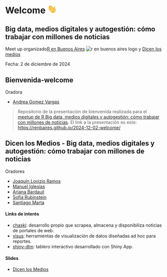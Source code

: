 # Welcome <img src="https://raw.githubusercontent.com/ABSphreak/ABSphreak/master/gifs/Hi.gif" width="30px">


## Big data, medios digitales y autogestión: cómo trabajar con millones de noticias
Meet up organizado[R en Buenos Aires](https://github.com/renbaires) <img height="27" src="https://avatars.githubusercontent.com/u/43609757" alt="r en buenos aires logo"> y [Dicen los medios](https://dicenlosmedios.com.ar/)

Fecha: 2 de diciembre de 2024

## Bienvenida-welcome

Oradora

- [Andrea Gomez Vargas](https://github.com/SoyAndrea)

> Repositorio de la presentación de bienvenida realizada para el [meetup de R Big data, medios digitales y autogestión: cómo trabajar con millones de noticias](https://www.meetup.com/renbaires/events/304692329). El link a la presentación es este: https://renbaires.github.io/2024-12-02-welcome/


## Dicen los Medios - Big data, medios digitales y autogestión: cómo trabajar con millones de noticias

Oradores
- [Joaquín Lovizio Ramos](https://github.com/joaquilovi-arg)
- [Manuel Iglesias](https://github.com/miglesias91)
- [Ariana Bardauil](https://github.com/ariibard)
- [Sofia Rubinstein](https://www.linkedin.com/in/sofiarubinstein/)
- [Santiago Marta](https://www.linkedin.com/in/santiago-marta-175376ba/)

#### Links de interés
- [chaski](https://chaski.com.ar/#/como-usar-la-api): desarrollo propio que scrapea, almacena y disponibiliza noticias de portales de web.
- [visus](https://dicenlosmedios.gitlab.io/visus/#/): herramientas de visualización de datos diseñadas ad hoc para reportes.
- [shiny-dlm](https://dicenlosmedios.shinyapps.io/Shiny-DLM/): tablero interactivo desarrollado con Shiny App.


#### Slides
- [Dicen los Medios](https://www.canva.com/design/DAGXWZKcJTo/PCR6dAA6B6oGNnSJhMCDqQ/edit?utm_content=DAGXWZKcJTo&utm_campaign=designshare&utm_medium=link2&utm_source=sharebutton)


